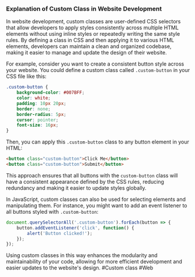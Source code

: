 ### Explanation of Custom Class in Website Development

In website development, custom classes are user-defined CSS selectors that allow developers to apply styles consistently across multiple HTML elements without using inline styles or repeatedly writing the same style rules. By defining a class in CSS and then applying it to various HTML elements, developers can maintain a clean and organized codebase, making it easier to manage and update the design of their website.

For example, consider you want to create a consistent button style across your website. You could define a custom class called `.custom-button` in your CSS file like this:

```css
.custom-button {
    background-color: #007BFF;
    color: white;
    padding: 10px 20px;
    border: none;
    border-radius: 5px;
    cursor: pointer;
    font-size: 16px;
}
```

Then, you can apply this `.custom-button` class to any button element in your HTML:

```html
<button class="custom-button">Click Me</button>
<button class="custom-button">Submit</button>
```

This approach ensures that all buttons with the `custom-button` class will have a consistent appearance defined by the CSS rules, reducing redundancy and making it easier to update styles globally.

In JavaScript, custom classes can also be used for selecting elements and manipulating them. For instance, you might want to add an event listener to all buttons styled with `.custom-button`:

```javascript
document.querySelectorAll('.custom-button').forEach(button => {
    button.addEventListener('click', function() {
        alert('Button clicked!');
    });
});
```

Using custom classes in this way enhances the modularity and maintainability of your code, allowing for more efficient development and easier updates to the website's design. #Custom class #Web